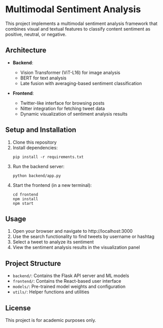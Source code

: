 # Multimodal Sentiment Analysis

This project implements a multimodal sentiment analysis framework that combines visual and textual features to classify content sentiment as positive, neutral, or negative.

## Architecture

- **Backend**: 
  - Vision Transformer (ViT-L16) for image analysis
  - BERT for text analysis
  - Late fusion with averaging-based sentiment classification

- **Frontend**:
  - Twitter-like interface for browsing posts
  - Nitter integration for fetching tweet data
  - Dynamic visualization of sentiment analysis results

## Setup and Installation

1. Clone this repository
2. Install dependencies:
   ```
   pip install -r requirements.txt
   ```
3. Run the backend server:
   ```
   python backend/app.py
   ```
4. Start the frontend (in a new terminal):
   ```
   cd frontend
   npm install
   npm start
   ```

## Usage

1. Open your browser and navigate to http://localhost:3000
2. Use the search functionality to find tweets by username or hashtag
3. Select a tweet to analyze its sentiment
4. View the sentiment analysis results in the visualization panel

## Project Structure

- `backend/`: Contains the Flask API server and ML models
- `frontend/`: Contains the React-based user interface
- `models/`: Pre-trained model weights and configuration
- `utils/`: Helper functions and utilities

## License

This project is for academic purposes only.
